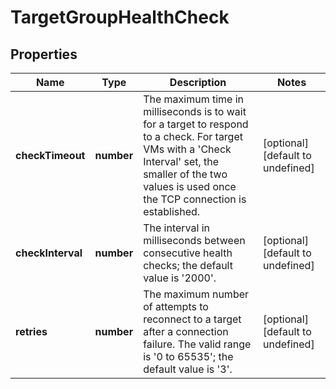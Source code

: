 # TargetGroupHealthCheck

## Properties
| Name | Type | Description | Notes |
| ------------ | ------------- | ------------- | ------------- |
| **checkTimeout** | **number** | The maximum time in milliseconds is to wait for a target to respond to a check. For target VMs with a \'Check Interval\' set, the smaller of the two values is used once the TCP connection is established. | [optional] [default to undefined] |
| **checkInterval** | **number** | The interval in milliseconds between consecutive health checks; the default value is \'2000\'. | [optional] [default to undefined] |
| **retries** | **number** | The maximum number of attempts to reconnect to a target after a connection failure. The valid range is \'0 to 65535\'; the default value is \'3\'. | [optional] [default to undefined] |


